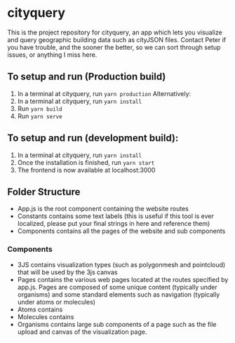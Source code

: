 # cityquery

This is the project repository for cityquery, an app which lets you visualize and query geographic building data such as cityJSON files. Contact Peter if you have trouble, and the sooner the better, so we can sort through setup issues, or anything I miss here.

## To setup and run (Production build)
1. In a terminal at cityquery, run `yarn production`
Alternatively:
1. In a terminal at cityquery, run `yarn install`
2. Run `yarn build`
3. Run `yarn serve`

## To setup and run (development build):
1. In a terminal at cityquery, run `yarn install`
2. Once the installation is finished, run `yarn start`
3. The frontend is now available at localhost:3000

## Folder Structure
- App.js is the root component containing the website routes
- Constants contains some text labels (this is useful if this tool is ever localized, please put your final strings in here and reference them)
- Components contains all the pages of the website and sub components

### Components
- 3JS contains visualization types (such as polygonmesh and pointcloud) that will be used by the 3js canvas
- Pages contains the various web pages located at the routes specified by app.js. Pages are composed of some unique content (typically under organisms) and some standard elements such as navigation (typically under atoms or molecules)
- Atoms contains 
- Molecules contains 
- Organisms contains large sub components of a page such as the file upload and canvas of the visualization page.




